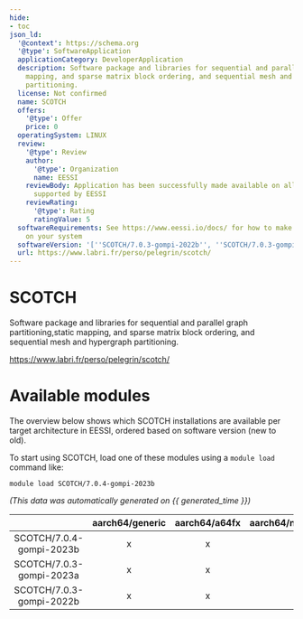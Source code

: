 ```yaml
---
hide:
- toc
json_ld:
  '@context': https://schema.org
  '@type': SoftwareApplication
  applicationCategory: DeveloperApplication
  description: Software package and libraries for sequential and parallel graph partitioning,static
    mapping, and sparse matrix block ordering, and sequential mesh and hypergraph
    partitioning.
  license: Not confirmed
  name: SCOTCH
  offers:
    '@type': Offer
    price: 0
  operatingSystem: LINUX
  review:
    '@type': Review
    author:
      '@type': Organization
      name: EESSI
    reviewBody: Application has been successfully made available on all architectures
      supported by EESSI
    reviewRating:
      '@type': Rating
      ratingValue: 5
  softwareRequirements: See https://www.eessi.io/docs/ for how to make EESSI available
    on your system
  softwareVersion: '[''SCOTCH/7.0.3-gompi-2022b'', ''SCOTCH/7.0.3-gompi-2023a'', ''SCOTCH/7.0.4-gompi-2023b'']'
  url: https://www.labri.fr/perso/pelegrin/scotch/
---
```


SCOTCH
======


Software package and libraries for sequential and parallel graph partitioning,static mapping, and sparse matrix block ordering, and sequential mesh and hypergraph partitioning.

https://www.labri.fr/perso/pelegrin/scotch/
# Available modules


The overview below shows which SCOTCH installations are available per target architecture in EESSI, ordered based on software version (new to old).

To start using SCOTCH, load one of these modules using a `module load` command like:

```shell
module load SCOTCH/7.0.4-gompi-2023b
```

*(This data was automatically generated on {{ generated_time }})*

| |aarch64/generic|aarch64/a64fx|aarch64/neoverse_n1|aarch64/neoverse_v1|aarch64/nvidia/grace|x86_64/generic|x86_64/amd/zen2|x86_64/amd/zen3|x86_64/amd/zen4|x86_64/intel/cascadelake|x86_64/intel/haswell|x86_64/intel/icelake|x86_64/intel/sapphirerapids|x86_64/intel/skylake_avx512|
| :---: | :---: | :---: | :---: | :---: | :---: | :---: | :---: | :---: | :---: | :---: | :---: | :---: | :---: | :---: |
|SCOTCH/7.0.4-gompi-2023b|x|x|x|x|x|x|x|x|x|x|x|x|x|x|
|SCOTCH/7.0.3-gompi-2023a|x|x|x|x|x|x|x|x|x|x|x|x|x|x|
|SCOTCH/7.0.3-gompi-2022b|x|x|x|x|x|x|x|x|x|x|x|x|x|x|
